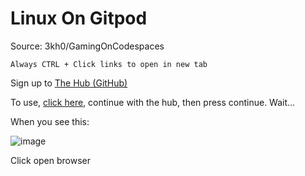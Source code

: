 # Linux On Gitpod
Source: 3kh0/GamingOnCodespaces

```Always CTRL + Click links to open in new tab```

Sign up to [The Hub (GitHub)](https://github.com/signup)

To use, [click here](https://gitpod.io/?autostart=true#https://github.com/Inglan2/LinuxOnGitpod), continue with the hub, then press continue. Wait...

When you see this:

![image](https://github.com/Inglan2/LinuxOnGitpod/assets/117789688/3063868d-8e6c-460e-a6ab-cd5ff4de3483)

Click open browser
